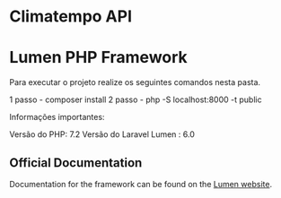# Climatempo API
# Lumen PHP Framework

Para executar o projeto realize os seguintes comandos nesta pasta.

1 passo - composer install
2 passo - php -S localhost:8000 -t public

Informações importantes:

Versão do PHP:  7.2
Versão do Laravel Lumen : 6.0


## Official Documentation

Documentation for the framework can be found on the [Lumen website](https://lumen.laravel.com/docs).
